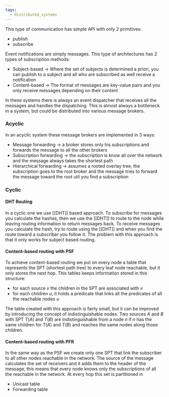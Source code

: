 ```yaml
---
tags:
  - distributed_systems
---
```


This type of communication has simple API with only 2 primitives:
- publish
- subscribe

Event notifications are simply messages. This type of architectures has 2 types of subscription methods:
- Subject-based -> Where the set of subjects is determined a priori, you can publish to a subject and all who are subscribed as well receive a notification
- Content-based -> The format of messages are key-value pairs and you only receive messages depending on their content

In these systems there is always an event dispatcher that receives all the messages and handles the dispatching. This is almost always a bottleneck in a system, but could be distributed into various message brokers.
### Acyclic

In an acyclic system these message brokers are implemented in 3 ways:
- Message forwarding -> a broker stores only his subscriptions and forwards the message to all the other brokers
- Subscription forwarding -> the subscription is know all over the network and the message always takes the shortest path
- Hierarchical forwarding -> assumes a rooted overlay tree, the subscription goes to the root broker and the message tries to forward the message toward the root util you find a subscription
### Cyclic
#### DHT Routing
In a cyclic one we use [[DHT]] based approach. To subscribe for messages you calculate the hashes, then we use the [[DHT]] to route to the node while leaving routing information to return messages back. To receive messages you calculate the hash, try to route using the [[DHT]] and when you find the route toward a subscriber you follow it. The problem with this approach is that it only works for subject based routing.
#### Content-based routing with PSF
To achieve content-based routing we put on every node a table that represents the SPT (shortest path tree) to every leaf node reachable, but it only stores the next hop. This tables keeps information stored in this structure:
- for each source $v$ the children in the SPT are associated with $v$
- for each children $u$, it holds a predicate that links all the predicates of all the reachable nodes $u$

The table created with this approach is fairly small, but it can be improved by introducing the concept of indistinguishable nodes. Two sources $A$ and $B$ with SPT $T(A)$ and $T(B)$ are indistinguishable from a node $n$ if $n$ has the same children for $T(A)$ and $T(B)$ and reaches the same nodes along those children.
#### Content-based routing with PFR
In the same way as the PSF we create only one SPT that link the subscriber to all other nodes reachable in the network. The source of the message calculates the set of receivers and it adds them to the header of the message, this means that every node knows only the subscriptions of all the reachable in the network. At every hop this set is partitioned in 
- Unicast table
- Forwarding table